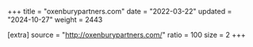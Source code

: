 +++
title = "oxenburypartners.com"
date = "2022-03-22"
updated = "2024-10-27"
weight = 2443

[extra]
source = "http://oxenburypartners.com/"
ratio = 100
size = 2
+++
